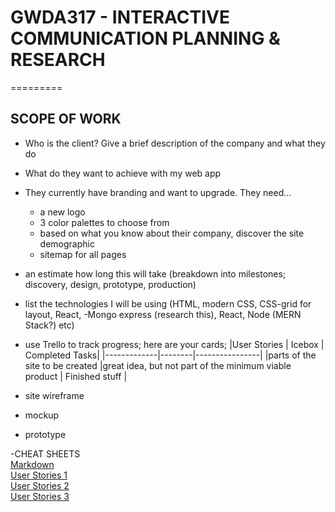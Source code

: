 # GWDA317 - INTERACTIVE COMMUNICATION PLANNING & RESEARCH
=========
## SCOPE OF WORK
* Who is the client? Give a brief description of the company and what they do
* What do they want to achieve with my web app
* They currently have branding and want to upgrade. They need...
  * a new logo
  * 3 color palettes to choose from
  * based on what you know about their company, discover the site demographic
  * sitemap for all pages
* an estimate how long this will take (breakdown into milestones; discovery, design, prototype, production)
* list the technologies I will be using (HTML, modern CSS, CSS-grid for layout, React, -Mongo express (research this), React, Node (MERN Stack?) etc)
* use Trello to track progress; here are your cards; 
|User Stories | Icebox | Completed Tasks|
|-------------|--------|----------------|
|parts of the site to be created        |great idea, but not part of the minimum viable product | Finished stuff |


* site wireframe
* mockup
* prototype


-CHEAT SHEETS  
[Markdown](https://github.com/adam-p/markdown-here/wiki/Markdown-Cheatsheet)  
[User Stories 1](https://www.mountaingoatsoftware.com/agile/user-stories)  
[User Stories 2](https://tech.gsa.gov/guides/user_story_example/)  
[User Stories 3](https://codingsans.com/blog/user-stories-with-templates)  


       

